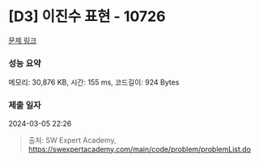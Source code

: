 # [D3] 이진수 표현 - 10726 

[문제 링크](https://swexpertacademy.com/main/code/problem/problemDetail.do?contestProbId=AXRSXf_a9qsDFAXS) 

### 성능 요약

메모리: 30,876 KB, 시간: 155 ms, 코드길이: 924 Bytes

### 제출 일자

2024-03-05 22:26



> 출처: SW Expert Academy, https://swexpertacademy.com/main/code/problem/problemList.do